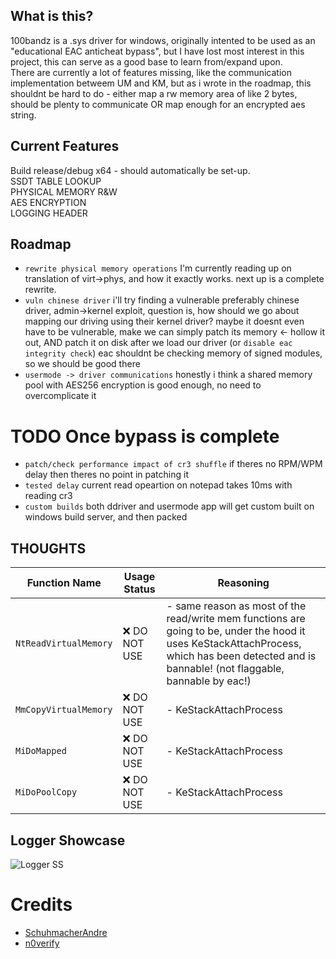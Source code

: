 ## What is this?
100bandz is a .sys driver for windows, originally intented to be used as an "educational EAC anticheat bypass", but I have lost most interest in this project, this can serve as a good base to learn from/expand upon.  
There are currently a lot of features missing, like the communication implementation betweem UM and KM, but as i wrote in the roadmap, this shouldnt be hard to do - either map a rw memory area of like 2 bytes, should be plenty to communicate OR map enough for an encrypted aes string.

## Current Features
Build release/debug x64 - should automatically be set-up.  
SSDT TABLE LOOKUP  
PHYSICAL MEMORY R&W  
AES ENCRYPTION  
LOGGING HEADER  

## Roadmap
* `rewrite physical memory operations` I'm currently reading up on translation of virt->phys, and how it exactly works. next up is a complete rewrite.
* `vuln chinese driver` i'll try finding a vulnerable preferably chinese driver, admin->kernel exploit, question is, how should we go about mapping our driving using their kernel driver? maybe it doesnt even have to be vulnerable, make we can simply patch its memory <- hollow it out, AND patch it on disk after we load our driver (or `disable eac integrity check`) eac shouldnt be checking memory of signed modules, so we should be good there
* `usermode -> driver communications` honestly i think a shared memory pool with AES256 encryption is good enough, no need to overcomplicate it

# TODO Once bypass is complete
* `patch/check performance impact of cr3 shuffle` if theres no RPM/WPM delay then theres no point in patching it
* `tested delay` current read opeartion on notepad takes 10ms with reading cr3
* `custom builds` both ddriver and usermode app will get custom built on windows build server, and then packed
  
## THOUGHTS
| Function Name | Usage Status | Reasoning |
|--------------|--------------|-----------|
| `NtReadVirtualMemory` | ❌ DO NOT USE | - same reason as most of the read/write mem functions are going to be, under the hood it uses KeStackAttachProcess, which has been detected and is bannable! (not flaggable, bannable by eac!) |
| `MmCopyVirtualMemory` | ❌ DO NOT USE | - KeStackAttachProcess |
| `MiDoMapped` | ❌ DO NOT USE | - KeStackAttachProcess |
| `MiDoPoolCopy` | ❌ DO NOT USE | - KeStackAttachProcess |

## Logger Showcase
![Logger SS](https://i.ibb.co/X5cSZpd/image.png)


# Credits
- [SchuhmacherAndre](https://github.com/SchuhmacherAndre)
- [n0verify](https://github.com/n0verify)
